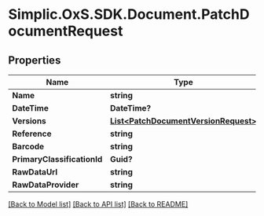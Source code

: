 # Simplic.OxS.SDK.Document.PatchDocumentRequest

## Properties

Name | Type | Description | Notes
------------ | ------------- | ------------- | -------------
**Name** | **string** |  | [optional] 
**DateTime** | **DateTime?** |  | [optional] 
**Versions** | [**List&lt;PatchDocumentVersionRequest&gt;**](PatchDocumentVersionRequest.md) |  | [optional] 
**Reference** | **string** |  | [optional] 
**Barcode** | **string** |  | [optional] 
**PrimaryClassificationId** | **Guid?** |  | [optional] 
**RawDataUrl** | **string** |  | [optional] 
**RawDataProvider** | **string** |  | [optional] 

[[Back to Model list]](../README.md#documentation-for-models) [[Back to API list]](../README.md#documentation-for-api-endpoints) [[Back to README]](../README.md)

